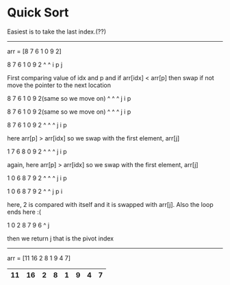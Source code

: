 # Quick Sort

Easiest is to take the last index.(??)

---

arr = [8 7 6 1 0 9 2]

8 7 6 1 0 9 2
^           ^
i         p
j

First comparing value of idx and p and if arr[idx] < arr[p] then swap if not move the pointer to the next location

8 7 6 1 0 9 2(same so we move on)
^  ^        ^
j i         p

8 7 6 1 0 9 2(same so we move on)
^   ^       ^
j   i       p

8 7 6 1 0 9 2
^     ^     ^
j     i     p

here arr[p] > arr[idx] so we swap with the first element, arr[j]


1 7 6 8 0 9 2
  ^     ^   ^
  j     i   p


again, here arr[p] > arr[idx] so we swap with the first element, arr[j]

1 0 6 8 7 9 2
    ^     ^ ^
    j     i p

1 0 6 8 7 9 2
    ^       ^
    j       p
            i

here, 2 is compared with itself and it is swapped with arr[j]. Also the loop ends here :(

1 0 2 8 7 9 6
    ^
    j

then we return j that is the pivot index

---
arr = [11 16 2 8 1 9 4 7]

| 11 | 16 | 2 | 8 | 1 | 9 | 4 | 7 |
| --- | --- | --- | --- | --- | --- | --- | --- |

